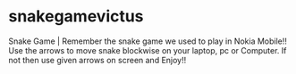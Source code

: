 # snakegamevictus
Snake Game | Remember the snake game we used to play in Nokia Mobile!!
Use the arrows to move snake blockwise on your laptop, pc or Computer.
If not then use given arrows on screen and Enjoy!!

